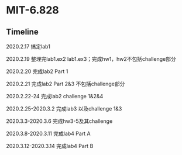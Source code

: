 # MIT-6.828
Timeline
---
2020.2.17 搞定lab1

2020.2.19 整理完lab1.ex2 lab1.ex3；完成hw1，hw2不包括challenge部分

2020.2.20 完成lab2 Part 1

2020.2.21 完成lab2 Part 2&3 不包括challenge部分

2020.2.22-24 完成lab2 challenge 1&2&4

2020.2.25-2020.3.2 完成lab3 以及challenge 1&3

2020.3.3-2020.3.6 完成hw3-5及其challenge

2020.3.8-2020.3.11 完成lab4 Part A

2020.3.12-2020.3.14 完成lab4 Part B
